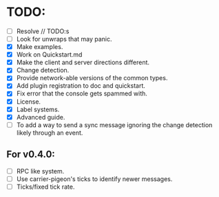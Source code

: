 # TODO:
- [ ] Resolve // TODO:s
- [ ] Look for unwraps that may panic.
- [x] Make examples.
- [x] Work on Quickstart.md
- [x] Make the client and server directions different.
- [x] Change detection.
- [x] Provide network-able versions of the common types.
- [x] Add plugin registration to doc and quickstart.
- [x] Fix error that the console gets spammed with.
- [x] License. 
- [x] Label systems.
- [x] Advanced guide.
- [ ] To add a way to send a sync message ignoring the change detection likely through an event.

## For v0.4.0:
- [ ] RPC like system.
- [ ] Use carrier-pigeon's ticks to identify newer messages.
- [ ] Ticks/fixed tick rate.
